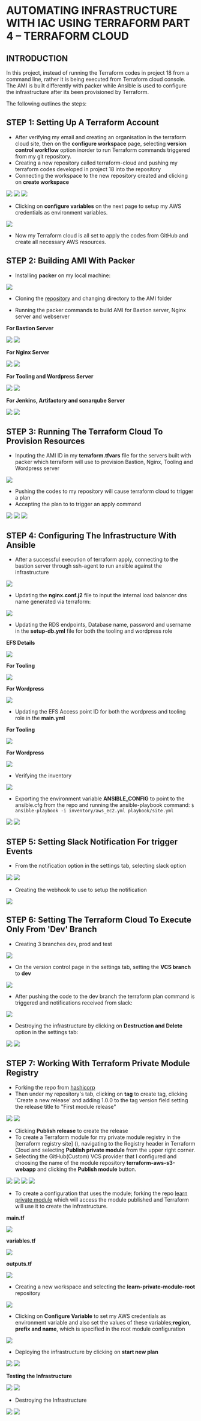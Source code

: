 # AUTOMATING INFRASTRUCTURE WITH IAC USING TERRAFORM PART 4 – TERRAFORM CLOUD
## INTRODUCTION
In this project, instead of running the Terraform codes in project 18 from a command line, rather it is being executed from Terraform cloud console. The AMI is built differently with packer while Ansible is used to configure the infrastructure after its been provisioned by Terraform.

The following outlines the steps:

## STEP 1: Setting Up A Terraform Account

- After verifying my email and creating an organisation in the terraform cloud site, then on the **configure workspace** page, selecting **version control workflow** option inorder to run Terraform commands triggered from my git repository.
- Creating a new repository called terraform-cloud and pushing my terraform codes developed in project 18 into the repository
- Connecting the workspace to the new repository created and clicking on **create workspace**

![](https://github.com/Demiladee/private-projects/blob/main/img/project19/10-creating%20a%20workspace.png)
![](https://github.com/Demiladee/private-projects/blob/main/img/project19/10-creating%20workspace-2.png)
![](https://github.com/Demiladee/private-projects/blob/main/img/project19/10-creating%20workspace-3.png)

- Clicking on **configure variables** on the next page to setup my AWS credentials as environment variables.

![](https://github.com/Demiladee/private-projects/blob/main/img/project19/11-creating%20variables.png)

- Now my Terraform cloud is all set to apply the codes from GitHub and create all necessary AWS resources.

## STEP 2: Building AMI With Packer

- Installing **packer** on my local machine:

![](https://github.com/Demiladee/private-projects/blob/main/img/project19/install%20packer.png)

- Cloning the [repository](https://github.com/darey-devops/PBL-project-19.git) and changing directory to the AMI folder

- Running the packer commands to build AMI for Bastion server, Nginx server and webserver

**For Bastion Server**

![](https://github.com/Demiladee/private-projects/blob/main/img/project19/packer%20build%20bastion.png)
![](https://github.com/Demiladee/private-projects/blob/main/img/project19/packer%20build%20bastion-2.png)

**For Nginx Server**

![](https://github.com/Demiladee/private-projects/blob/main/img/project19/packer%20build%20nginx.png)
![](https://github.com/Demiladee/private-projects/blob/main/img/project19/packer%20build%20nginx-2.png)

**For Tooling and Wordpress Server**

![](https://github.com/Demiladee/private-projects/blob/main/img/project19/packer%20build%20web.png)
![](https://github.com/Demiladee/private-projects/blob/main/img/project19/packer%20build%20web-2.png)

**For Jenkins, Artifactory and sonarqube Server**

![](https://github.com/Demiladee/private-projects/blob/main/img/project19/packer%20build%20ubuntu.png)
![](https://github.com/Demiladee/private-projects/blob/main/img/project19/packer%20build%20ubuntu-2.png)

## STEP 3: Running The Terraform Cloud To Provision Resources

- Inputing the AMI ID in my **terraform.tfvars** file for the servers built with packer which terraform will use to provision Bastion, Nginx, Tooling and Wordpress server

![](https://github.com/Demiladee/private-projects/blob/main/img/project19/updating%20ami%20details.png)

- Pushing the codes to my repository will cause terraform cloud to trigger a plan
- Accepting the plan to to trigger an apply command

![](https://github.com/Demiladee/private-projects/blob/main/img/project19/terraform%20apply-1.png)
![](https://github.com/Demiladee/private-projects/blob/main/img/project19/terraform%20apply-2.png)
![](https://github.com/Demiladee/private-projects/blob/main/img/project19/terraform%20apply-3.png)

## STEP 4: Configuring The Infrastructure With Ansible

- After a successful execution of terraform apply, connecting to the bastion server through ssh-agent to run ansible against the infrastructure

![](https://github.com/Demiladee/private-projects/blob/main/img/project19/connecting%20to%20the%20bastion.png)

- Updating the **nginx.conf.j2** file to input the internal load balancer dns name generated via terraform:

![](https://github.com/Demiladee/private-projects/blob/main/img/project19/updating%20nginx%20conf.png)

- Updating the RDS endpoints, Database name, password and username in the **setup-db.yml** file for both the tooling and wordpress role

**EFS Details**

![](https://github.com/Demiladee/private-projects/blob/main/img/project19/efs%20created.png)

**For Tooling**

![](https://github.com/Demiladee/private-projects/blob/main/img/project19/updating%20setup-db%20for%20tooling.png)

**For Wordpress**

![](https://github.com/Demiladee/private-projects/blob/main/img/project19/updating%20setup-db%20for%20wordpress.png)

- Updating the EFS Access point ID for both the wordpress and tooling role in the **main.yml**

**For Tooling**

![](https://github.com/Demiladee/private-projects/blob/main/img/project19/updating%20the%20efs%20point%20of%20tooling.png)

**For Wordpress**

![](https://github.com/Demiladee/private-projects/blob/main/img/project19/updating%20the%20efs%20point%20of%20wordpress.png)

- Verifying the inventory

![](https://github.com/Demiladee/private-projects/blob/main/img/project19/ansible%20inventory%20graph.png)

- Exporting the environment variable **ANSIBLE_CONFIG** to point to the ansible.cfg from the repo and running the ansible-playbook command: `$ ansible-playbook -i inventory/aws_ec2.yml playbook/site.yml`

![](https://github.com/Demiladee/private-projects/blob/main/img/project19/running%20ansible%20playbook.png)
![](https://github.com/Demiladee/private-projects/blob/main/img/project19/running%20ansible%20playbook-2.png)

## STEP 5: Setting Slack Notification For trigger Events

- From the notification option in the settings tab, selecting slack option

![](https://github.com/Demiladee/private-projects/blob/main/img/project19/setting%20up%20slack%20notification-1.png)
![](https://github.com/Demiladee/private-projects/blob/main/img/project19/setting%20up%20slack%20notification-2.png)

- Creating the webhook to use to setup the notification

![](https://github.com/Demiladee/private-projects/blob/main/img/project19/setting%20up%20slack%20notification-3.png)

## STEP 6: Setting The Terraform Cloud To Execute Only From 'Dev' Branch

- Creating 3 branches dev, prod and test 

![](https://github.com/Demiladee/private-projects/blob/main/img/project19/3%20branches%20created.png)

- On the version control page in the settings tab, setting the **VCS branch** to **dev**

![](https://github.com/Demiladee/private-projects/blob/main/img/project19/running%20trigger%20from%20dev%20branch.png)

- After pushing the code to the dev branch the terraform plan command is triggered and notifications received from slack:

![](https://github.com/Demiladee/private-projects/blob/main/img/project19/notifications%20received.png)

- Destroying the infrastructure by clicking on **Destruction and Delete** option in the settings tab:

![](https://github.com/Demiladee/private-projects/blob/main/img/project19/destroying%20the%20infrastructure.png)
![](https://github.com/Demiladee/private-projects/blob/main/img/project19/destroying%20the%20infrastructure-2.png)

## STEP 7: Working With Terraform Private Module Registry

- Forking the repo from [hashicorp](https://github.com/hashicorp/learn-private-module-aws-s3-webapp)
- Then under my repository's tab, clicking on **tag** to create tag, clicking 'Create a new release' and adding 1.0.0 to the tag version field setting the release title to "First module release"

![](https://github.com/Demiladee/private-projects/blob/main/img/project19/creating%20release%20tag.png)
![](https://github.com/Demiladee/private-projects/blob/main/img/project19/creating%20release%20tags-2.png)

- Clicking **Publish release** to create the release
- To create a Terraform module for my private module registry in the [terraform registry site]
(), navigating to the Registry header in Terraform Cloud and selecting **Publish private module** from the upper right corner.
- Selecting the GitHub(Custom) VCS provider that I configured and choosing the name of the module repository **terraform-aws-s3-webapp** and clicking the **Publish module** button.

![](https://github.com/Demiladee/private-projects/blob/main/img/project19/signing%20in%20to%20terraform%20registry.png)
![](https://github.com/Demiladee/private-projects/blob/main/img/project19/publishing%20a%20module.png)
![](https://github.com/Demiladee/private-projects/blob/main/img/project19/creating%20second%20workspace.png)
![](https://github.com/Demiladee/private-projects/blob/main/img/project19/creating%20second%20workspace-2.png)

- To create a configuration that uses the module; forking the repo [learn private module](https://github.com/hashicorp/learn-private-module-root/) which will access the module published and Terraform will use it to create the infrastructure.

**main.tf**

![](https://github.com/Demiladee/private-projects/blob/main/img/project19/main.tf.png)

**variables.tf**

![](https://github.com/Demiladee/private-projects/blob/main/img/project19/variables.tf.png)

**outputs.tf**

![](https://github.com/Demiladee/private-projects/blob/main/img/project19/outputs.tf.png)

- Creating a new workspace and selecting the **learn-private-module-root** repository

![](https://github.com/Demiladee/private-projects/blob/main/img/project19/20-creating%20workspace.png)

- Clicking on **Configure Variable** to set my AWS credentials as environment variable and also set the values of these variables;**region, prefix and name**, which is specified in the root module configuration

![](https://github.com/Demiladee/private-projects/blob/main/img/project19/creating%20variables.png)

- Deploying the infrastructure by clicking on **start new plan**

![](https://github.com/Demiladee/private-projects/blob/main/img/project19/22-running%20the%20terraform%20apply.png)
![](https://github.com/Demiladee/private-projects/blob/main/img/project19/22-running%20the%20terraform%20apply-2.png)

**Testing the Infrastructure**

![](https://github.com/Demiladee/private-projects/blob/main/img/project19/testing%20the%20deployment.png)
![](https://github.com/Demiladee/private-projects/blob/main/img/project19/testing%20the%20deployment-2.png)

- Destroying the Infrastructure

![](https://github.com/Demiladee/private-projects/blob/main/img/project19/23-terraform%20destroy.png)
![](https://github.com/Demiladee/private-projects/blob/main/img/project19/23-terrafrorm%20destroy-2.png)

